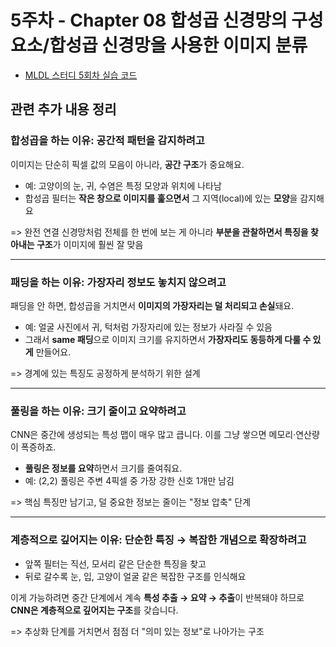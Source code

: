 # 5주차 - Chapter 08 합성곱 신경망의 구성 요소/합성곱 신경망을 사용한 이미지 분류

- [MLDL 스터디 5회차 실습 코드](https://colab.research.google.com/drive/1fgsDtqpgiVrID70hN8BRXDAiBfqOFN7J)

## 관련 추가 내용 정리

### 합성곱을 하는 이유: 공간적 패턴을 감지하려고
이미지는 단순히 픽셀 값의 모음이 아니라,
**공간 구조**가 중요해요.
- 예: 고양이의 눈, 귀, 수염은 특정 모양과 위치에 나타남
- 합성곱 필터는 **작은 창으로 이미지를 훑으면서**
그 지역(local)에 있는 **모양**을 감지해요

=> 완전 연결 신경망처럼 전체를 한 번에 보는 게 아니라
**부분을 관찰하면서 특징을 찾아내는 구조**가 이미지에 훨씬 잘 맞음

---
### 패딩을 하는 이유: 가장자리 정보도 놓치지 않으려고
패딩을 안 하면, 합성곱을 거치면서
**이미지의 가장자리는 덜 처리되고 손실**돼요.
- 예: 얼굴 사진에서 귀, 턱처럼 가장자리에 있는 정보가 사라질 수 있음
- 그래서 **same 패딩**으로 이미지 크기를 유지하면서
**가장자리도 동등하게 다룰 수 있게** 만들어요.

=> 경계에 있는 특징도 공정하게 분석하기 위한 설계

---
### 풀링을 하는 이유: 크기 줄이고 요약하려고
CNN은 중간에 생성되는 특성 맵이 매우 많고 큽니다.
이를 그냥 쌓으면 메모리·연산량이 폭증하죠.
- **풀링은 정보를 요약**하면서 크기를 줄여줘요.
- 예: (2,2) 풀링은 주변 4픽셀 중 가장 강한 신호 1개만 남김

=> 핵심 특징만 남기고, 덜 중요한 정보는 줄이는 "정보 압축" 단계

---
### 계층적으로 깊어지는 이유: 단순한 특징 → 복잡한 개념으로 확장하려고
- 앞쪽 필터는 직선, 모서리 같은 단순한 특징을 찾고
- 뒤로 갈수록 눈, 입, 고양이 얼굴 같은 복잡한 구조를 인식해요

이게 가능하려면 중간 단계에서 계속 **특성 추출 → 요약 → 추출**이 반복돼야 하므로 **CNN은 계층적으로 깊어지는 구조**를 갖습니다.

=> 추상화 단계를 거치면서 점점 더 "의미 있는 정보"로 나아가는 구조